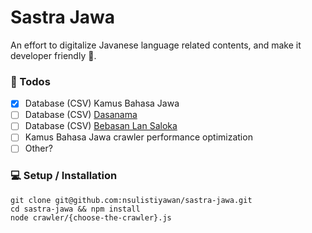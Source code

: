 # Sastra Jawa

An effort to digitalize Javanese language related contents, and make it developer friendly :rocket:.

### :book: Todos
- [x] Database (CSV) Kamus Bahasa Jawa 
- [ ] Database (CSV) [Dasanama](https://www.sastra.org/katalog/judul?ti_id=1903) 
- [ ] Database (CSV) [Bebasan Lan Saloka](https://www.sastra.org/katalog/judul?ti_id=1278)
- [ ] Kamus Bahasa Jawa crawler performance optimization
- [ ] Other? 

### :computer: Setup / Installation
```
git clone git@github.com:nsulistiyawan/sastra-jawa.git
cd sastra-jawa && npm install
node crawler/{choose-the-crawler}.js
```
